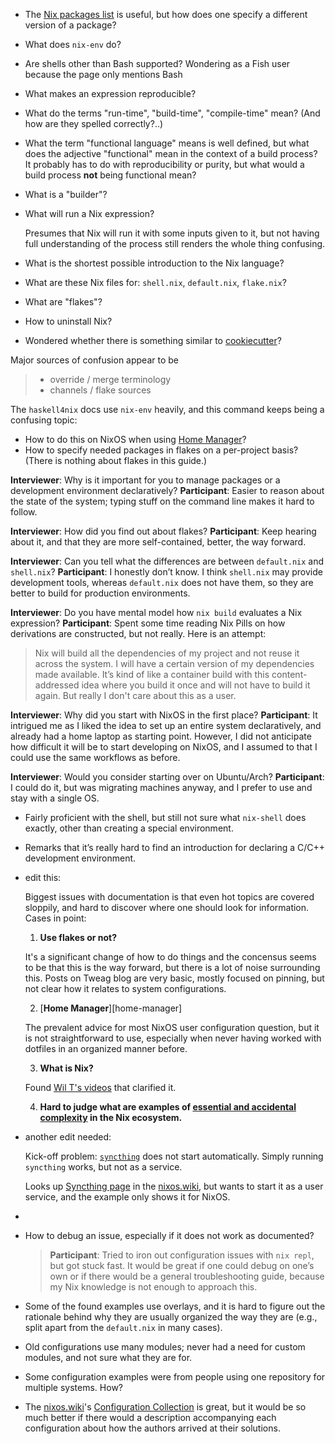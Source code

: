 + The [Nix packages list](https://search.nixos.org/packages) is useful, but how does one specify a different version of a package?

+ What does `nix-env` do?

+ Are shells other than Bash supported? Wondering as a Fish user because the page only mentions Bash

+ What makes an expression reproducible?

+ What do the terms "run-time", "build-time", "compile-time" mean? (And how are they spelled correctly?..)

+ What the term "functional language" means is well defined, but what does the adjective "functional" mean in the context of a build process? It probably has to do with reproducibility or purity, but what would a build process **not** being functional mean?

+ What is a "builder"?

+ What will run a Nix expression?

  Presumes that Nix will run it with some inputs given to it, but not having full understanding of the process still renders the whole thing confusing.

+ What is the shortest possible introduction to the Nix language?

+ What are these Nix files for: `shell.nix`, `default.nix`, `flake.nix`?

+ What are "flakes"?

+ How to uninstall Nix?

+ Wondered whether there is something similar to [cookiecutter](https://github.com/cookiecutter/cookiecutter)?

Major sources of confusion appear to be
> + override / merge terminology
> + channels / flake sources

The `haskell4nix` docs use `nix-env` heavily, and this command keeps being a confusing topic:
+ How to do this on NixOS when using [Home Manager](https://github.com/nix-community/home-manager)?
+ How to specify needed packages in flakes on a per-project basis? (There is nothing about flakes in this guide.)

**Interviewer**: Why is it important for you to manage packages or a development environment declaratively?
**Participant**: Easier to reason about the state of the system; typing stuff on the command line makes it hard to follow.

**Interviewer**: How did you find out about flakes?
**Participant**: Keep hearing about it, and that they are more self-contained, better, the way forward.

**Interviewer**: Can you tell what the differences are between `default.nix` and `shell.nix`?
**Participant**:  I honestly don’t know. I think `shell.nix` may provide development tools, whereas `default.nix` does not have them, so they are better to build for production environments.

**Interviewer**: Do you have mental model how `nix build` evaluates a Nix expression?
**Participant**: Spent some time reading Nix Pills on how derivations are constructed, but not really. Here is an attempt:

> Nix will build all the dependencies of my project and not reuse it across the system. I will have a certain version of my dependencies made available. It’s kind of like a container build with this content-addressed idea where you build it once and will not have to build it again. But really I don't care about this as a user.

**Interviewer**: Why did you start with NixOS in the first place?
**Participant**: It intrigued me as I liked the idea to set up an entire system declaratively, and already had a home laptop as starting point. However, I did not anticipate how difficult it will be to start developing on NixOS, and I assumed to that I could use the same workflows as before.

**Interviewer**: Would you consider starting over on Ubuntu/Arch?
**Participant**: I could do it, but was migrating machines anyway, and I prefer to use and stay with a single OS.

+ Fairly proficient with the shell, but still not sure what `nix-shell` does exactly, other than creating a special environment.

+ Remarks that it’s really hard to find an introduction for declaring a C/C++ development environment.

+ edit this:

  Biggest issues with documentation is that even hot topics are covered sloppily, and hard to discover where one should look for information. Cases in point:

  1. **Use flakes or not?**
      
    It's a significant change of how to do things and the concensus seems to be that this is the way forward, but there is a lot of noise surrounding this. Posts on Tweag blog are very basic, mostly focused on pinning, but not clear how it relates to system configurations.
      
  2. [**Home Manager**][home-manager]
      
    The prevalent advice for most NixOS user configuration question, but it is not straightforward to use, especially when never having worked with dotfiles in an organized manner before.
      
  3. **What is Nix?**

    Found [Wil T's videos](https://www.youtube.com/watch?v=QKoQ1gKJY5A) that clarified it.

  4. **Hard to judge what are examples of [essential and accidental complexity](https://simplicable.com/new/accidental-complexity-vs-essential-complexity) in the Nix ecosystem.**

+ another edit needed:

  Kick-off problem: [`syncthing`](https://syncthing.net/) does not start automatically. Simply  running `syncthing` works, but not as a service.

  Looks up [Syncthing page](https://nixos.wiki/wiki/Syncthing) in the [nixos.wiki](https://nixos.wiki/), but wants to start it as a user service, and the example only shows it for NixOS.

+ 
+ How to debug an issue, especially if it does not work as documented?

  > **Participant**: Tried to iron out configuration issues with `nix repl`, but got stuck fast. It would be great if one could debug on one’s own or if there would be a general troubleshooting guide, because my Nix knowledge is not enough to approach this.

+ Some of the found examples use overlays, and it is hard to figure out the rationale behind why they are usually organized the way they are (e.g., split apart from the `default.nix` in many cases).

+ Old configurations use many modules; never had a need for custom modules, and not sure what they are for.

+ Some configuration examples were from people using one repository for multiple systems. How?

+ The [nixos.wiki](https://nixos.wiki/)'s [Configuration Collection](https://nixos.wiki/wiki/Configuration_Collection) is great, but it would be so much better if there would a description accompanying each configuration about how the authors arrived at their solutions.
